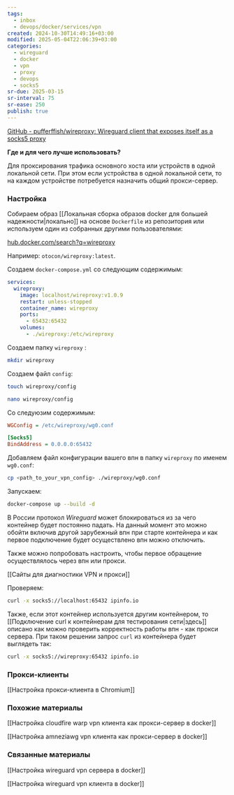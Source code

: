 ```yaml
---
tags:
  - inbox
  - devops/docker/services/vpn
created: 2024-10-30T14:49:16+03:00
modified: 2025-05-04T22:06:39+03:00
categories:
  - wireguard
  - docker
  - vpn
  - proxy
  - devops
  - socks5
sr-due: 2025-03-15
sr-interval: 75
sr-ease: 250
publish: true
---
```

[GitHub - pufferffish/wireproxy: Wireguard client that exposes itself as a socks5 proxy](https://github.com/pufferffish/wireproxy)

**Где и для чего лучше использовать?**

Для проксирования трафика основного хоста или устройств в одной локальной сети. При этом если устройства в одной локальной сети, то на каждом устройстве потребуется назначить общий прокси-сервер.

### Настройка

Собираем образ [[Локальная сборка образов docker для большей надежности|локально]] на основе `Dockerfile` из репозитория или используем один из собранных другими пользователями:

[hub.docker.com/search?q=wireproxy](https://hub.docker.com/search?q=wireproxy)

Например: `otocon/wireproxy:latest`.

Создаем `docker-compose.yml` со следующим содержимым:

```yaml title:docker-compose.yml ln:true
services:
  wireproxy:
    image: localhost/wireproxy:v1.0.9
    restart: unless-stopped
    container_name: wireproxy
    ports:
      - 65432:65432
    volumes:
      - ./wireproxy:/etc/wireproxy
```

Создаем папку `wireproxy` :

```sh
mkdir wireproxy
```

Создаем файл `config`:

```sh
touch wireproxy/config
```

```sh
nano wireproxy/config
```

Со следуюзим содержимым:

```ini
WGConfig = /etc/wireproxy/wg0.conf

[Socks5]
BindAddress = 0.0.0.0:65432
```

Добавляем файл конфигурации вашего впн в папку `wireproxy` по именем `wg0.conf`:

```sh
cp <path_to_your_vpn_config> ./wireproxy/wg0.conf
```

Запускаем:

```sh
docker-compose up --build -d
```

В России протокол *Wireguard* может блокироваться из за чего контейнер будет постоянно падать. На данный момент это можно обойти включив другой зарубежный впн при старте контейнера и как первое подключение будет осуществлено впн можно отключить.

Также можно попробовать настроить, чтобы первое обращение осуществлялось через впн или прокси.

[[Сайты для диагностики VPN и прокси]]

Проверяем:

```sh
curl -x socks5://localhost:65432 ipinfo.io
```

Также, если этот контейнер используется другим контейнером, то [[Подключение curl к контейнерам для тестирования сети|здесь]] описано как можно проверить корректность работы впн - как прокси сервера. При таком решении запрос `curl` из контейнера будет выглядеть так:

```sh
curl -x socks5://wireproxy:65432 ipinfo.io
```
### Прокси-клиенты

[[Настройка прокси-клиента в Chromium]]

### Похожие материалы

[[Настройка cloudfire warp vpn клиента как прокси-сервер в docker]]

[[Настройка amneziawg vpn клиента как прокси-сервер в docker]]

### Связанные материалы

[[Настройка wireguard vpn сервера в docker]]

[[Настройка wireguard vpn клиента в docker]]
